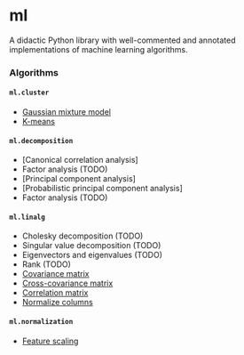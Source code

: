 # ml

A didactic Python library with well-commented and annotated implementations of machine learning algorithms.

### Algorithms

#### `ml.cluster`

- [Gaussian mixture model](https://github.com/gwgundersen/ml/tree/master/ml/cluster/gmm)
- [K-means](https://github.com/gwgundersen/ml/tree/master/ml/cluster/kmeans)

#### `ml.decomposition`

- [Canonical correlation analysis]
- Factor analysis (TODO)
- [Principal component analysis]
- [Probabilistic principal component analysis]
- Factor analysis (TODO)
    
#### `ml.linalg`

- Cholesky decomposition (TODO)
- Singular value decomposition (TODO)
- Eigenvectors and eigenvalues (TODO)
- Rank (TODO)
- [Covariance matrix](https://github.com/gwgundersen/ml/blob/master/ml/linalg/__init__.py)
- [Cross-covariance matrix](https://github.com/gwgundersen/ml/blob/master/ml/linalg/__init__.py)
- [Correlation matrix](https://github.com/gwgundersen/ml/blob/master/ml/linalg/__init__.py)
- [Normalize columns](https://github.com/gwgundersen/ml/blob/master/ml/linalg/__init__.py)
    
#### `ml.normalization`

- [Feature scaling](https://github.com/gwgundersen/ml/blob/master/ml/normalization/__init__.py)
